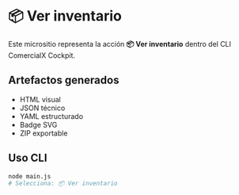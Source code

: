 # 📦 Ver inventario

Este micrositio representa la acción **📦 Ver inventario** dentro del CLI ComercialX Cockpit.

## Artefactos generados

- HTML visual
- JSON técnico
- YAML estructurado
- Badge SVG
- ZIP exportable

## Uso CLI

```bash
node main.js
# Selecciona: 📦 Ver inventario
```
